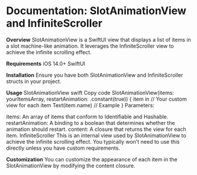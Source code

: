# Documentation: SlotAnimationView and InfiniteScroller
**Overview**
SlotAnimationView is a SwiftUI view that displays a list of items in a slot machine-like animation. It leverages the InfiniteScroller view to achieve the infinite scrolling effect.

**Requirements**
iOS 14.0+
SwiftUI

**Installation**
Ensure you have both SlotAnimationView and InfiniteScroller structs in your project.

**Usage**
SlotAnimationView
swift
Copy code
SlotAnimationView(items: yourItemsArray, restartAnimation: .constant(true)) { item in
    // Your custom view for each item
    Text(item.name) // Example
}
Parameters:

items: An array of items that conform to Identifiable and Hashable.
restartAnimation: A binding to a boolean that determines whether the animation should restart.
content: A closure that returns the view for each item.
InfiniteScroller
This is an internal view used by SlotAnimationView to achieve the infinite scrolling effect. You typically won't need to use this directly unless you have custom requirements.

**Customization**
You can customize the appearance of each item in the SlotAnimationView by modifying the content closure.
